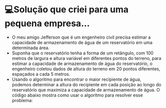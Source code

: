 # 💻Solução que criei para uma pequena empresa...
- O meu amigo Jefferson que é um engenheiro civil precisa estimar a capacidade de armazenamento de água de um reservatório em uma determinada área.
- Suponha que o reservatório tenha a forma de um retângulo, com 100 metros de largura e altura variável em diferentes pontos do terreno, para estimar a capacidade de armazenamento de água do reservatório, o engenheiro coletou dados de altura do terreno em 20 pontos diferentes, espaçados a cada 5 metros.
- Usando o algoritmo para encontrar o maior recipiente de água, podemos determinar a altura do recipiente em cada posição ao longo do reservatório que maximiza a capacidade de armazenamento de água. O código abaixo mostra como usar o algoritmo para resolver esse problema:
